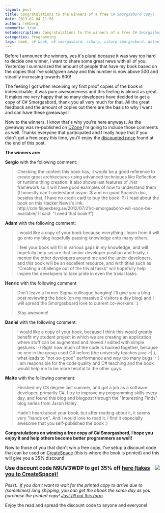 ```yaml
---
layout: post
title: Congratulations to the winners of a free C# Smorgasbord copy!
date: 2013-02-04 11:58
author: fekberg
comments: true
metadescription: Congratulations to the winners of a free C# Smorgasbord copy!
categories: Programming
tags: book, c# book, c# smorgasbord, csharp, csharp smorgasbord, dotnet, giveaway, ioc, Programming, roslyn, roslyn book, smorgasbord
---
```

Before I announce the winners, yes it's plural because it was way too hard to decide one winner, I want to share some great news with all of you. Yesterday I summarized the amount of people that have my book based on the copies that I've sold/given away and this number is now above 500 and steadily increasing towards 600!

The feeling I got when receiving my first proof copies of the book is indescribable, it was pure awesomeness and this feeling is almost as great. It makes me very happy that so many developers have decided to get a copy of C# Smorgasbord, thank you all very much for that. All the great feedback and the amount of copies out there are the basis to why I want and can have these giveaways!<!--excerpt-->

Now to the winners, I know that's why you're here anyways. As the giveaway was re-published on <a href="http://dotnet.dzone.com/articles/want-free-copy-c-smorgasbord?mz=57923-dotnet">DZone </a>I'm going to include those comments as well. Thanks everyone that participated and I really hope that if you didn't get a free copy this time, you'll enjoy the <a href="#discount">discounted price</a> found at the end of this post.

<strong>The winners are:</strong>

<strong>Sergio</strong> with the following comment:

<blockquote>Checking the content this book has, it would be a good reference to create great architectures using advanced techniques like Reflection or runtime thing creation. It also shows last features of .Net framework so it will have good examples of how to understand them (I honestly can't understand async :$ and no good Spanish doc, besides that, I have no credit card to buy the book :P) I read about the book on this Hacker News's link: http://cdn.filipekberg.se/2012/07/21/c-smorgasbord-will-soon-be-available/
(I said: "I need that book!!")</blockquote>

<strong>Adam</strong> with the following comment:

<blockquote>I would like a copy of your book because everything i learn from it will go onto my blog hopefully passing knowledge onto many others.

I feel your book will fill in various gaps in my knowledge, and will hopefully help secure that senior developer position and finally, i mentor the other developers around me and the junior developers, and this book will be an excellent resource, and with titles such as “Creating a challenge out of the trivial tasks” will hopefully help inspire the developers to take pride in even the trivial tasks.</blockquote>

<strong>Henric</strong> with the following comment:

<blockquote>Don't leave a former Sigma colleague hanging! I'll give you a blog post reviewing the book (on my massive 2 visitors a day blog) and I will spread the Smorgasboard love to current co-workers. :) 

Stay awesome!</blockquote>

<strong>Daniel</strong> with the following comment:

<blockquote>I would like a copy of your book, because I think this would greatly benefit my student project in which we are creating an application where stuff can be augmented and moved / edited with simple gestures :-) Right now much of the code is hacked together, because no one in the group used C# before (the university teaches java :-| ), what leads to "not-so-good" performance and way too many bugs! :-) I am responsible for the code quality and C# teaching and the book would help me to be more helpful to the other guys.</blockquote>


<strong>Malte</strong> with the following comment:

<blockquote>Finished my CS degree last summer, and got a job as a software developer, primarily C#. I try to improve my programming skills every day, and found this blog and blogpost through the "Interesting Finds" blog series from Jason Haley.

Hadn't heard about your book, but after reading about it, it seems very "hands on". And i would love to read it.
I find it especially awesome that you self-published the book :)</blockquote>

<strong>Congratulations on winning a free copy of C# Smorgasbord, I hope you enjoy it and help others become better programmers as well!</strong>

<a name="discount">Now to those of you that didn't win a free copy. I've setup a discount code that can be used on <a href="https://www.createspace.com/3759762"  target="about:blank">CreateSpace</a> (this is where the book is printed) and this will give you a 35% discount!

<img src="http://cdn.filipekberg.se/fekberg-blog/wp-content/uploads/2012/11/CSharpSmorgasbordDiscount_RestOf2012.png" style="float: right;" /><span style="margin: 0; padding:0; font-size: 120%; font-weight: bold;">Use discount code N9UV3WDP to get 35% off <a href="https://www.createspace.com/3759762" target="about:blank">here (takes you to CreateSpace)!</a></span><br/><br/><em>Pssst.. if you don't want to wait for the printed copy to arrive due to (sometimes) long shipping, you can get the ebook the same day as you purchase the printed copy! <a href="http://books.filipekberg.se/Ebook" target="about:blank">Just fill out this form</a>.</em>

Enjoy the read and spread the discount code to anyone and everyone!